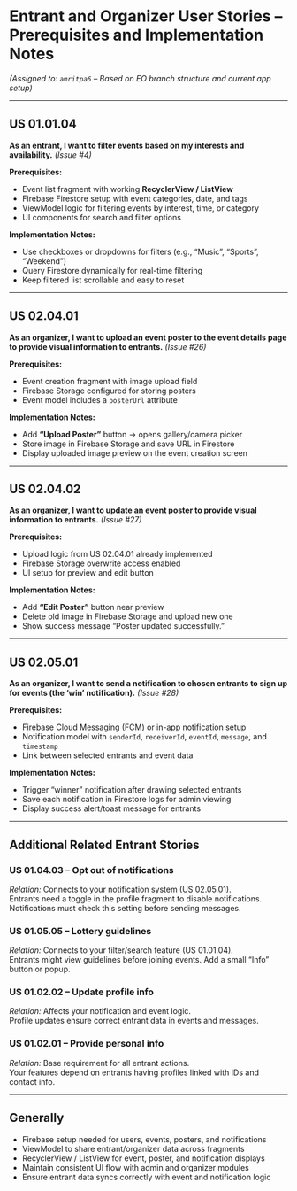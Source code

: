# Entrant and Organizer User Stories – Prerequisites and Implementation Notes  
*(Assigned to: `amritpa6` – Based on EO branch structure and current app setup)*  

---

## **US 01.01.04**  
**As an entrant, I want to filter events based on my interests and availability.** *(Issue #4)*  

**Prerequisites:**  
- Event list fragment with working **RecyclerView / ListView**  
- Firebase Firestore setup with event categories, date, and tags  
- ViewModel logic for filtering events by interest, time, or category  
- UI components for search and filter options  

**Implementation Notes:**  
- Use checkboxes or dropdowns for filters (e.g., “Music”, “Sports”, “Weekend”)  
- Query Firestore dynamically for real-time filtering  
- Keep filtered list scrollable and easy to reset  

---

## **US 02.04.01**  
**As an organizer, I want to upload an event poster to the event details page to provide visual information to entrants.** *(Issue #26)*  

**Prerequisites:**  
- Event creation fragment with image upload field  
- Firebase Storage configured for storing posters  
- Event model includes a `posterUrl` attribute  

**Implementation Notes:**  
- Add **“Upload Poster”** button → opens gallery/camera picker  
- Store image in Firebase Storage and save URL in Firestore  
- Display uploaded image preview on the event creation screen  

---

## **US 02.04.02**  
**As an organizer, I want to update an event poster to provide visual information to entrants.** *(Issue #27)*  

**Prerequisites:**  
- Upload logic from US 02.04.01 already implemented  
- Firebase Storage overwrite access enabled  
- UI setup for preview and edit button  

**Implementation Notes:**  
- Add **“Edit Poster”** button near preview  
- Delete old image in Firebase Storage and upload new one  
- Show success message “Poster updated successfully.”  

---

## **US 02.05.01**  
**As an organizer, I want to send a notification to chosen entrants to sign up for events (the ‘win’ notification).** *(Issue #28)*  

**Prerequisites:**  
- Firebase Cloud Messaging (FCM) or in-app notification setup  
- Notification model with `senderId`, `receiverId`, `eventId`, `message`, and `timestamp`  
- Link between selected entrants and event data  

**Implementation Notes:**  
- Trigger “winner” notification after drawing selected entrants  
- Save each notification in Firestore logs for admin viewing  
- Display success alert/toast message for entrants  

---

## **Additional Related Entrant Stories**

### **US 01.04.03 – Opt out of notifications**  
*Relation:* Connects to your notification system (US 02.05.01).  
Entrants need a toggle in the profile fragment to disable notifications.  
Notifications must check this setting before sending messages.  

### **US 01.05.05 – Lottery guidelines**  
*Relation:* Connects to your filter/search feature (US 01.01.04).  
Entrants might view guidelines before joining events. Add a small “Info” button or popup.  

### **US 01.02.02 – Update profile info**  
*Relation:* Affects your notification and event logic.  
Profile updates ensure correct entrant data in events and messages.  

### **US 01.02.01 – Provide personal info**  
*Relation:* Base requirement for all entrant actions.  
Your features depend on entrants having profiles linked with IDs and contact info.  

---

## **Generally**  
- Firebase setup needed for users, events, posters, and notifications  
- ViewModel to share entrant/organizer data across fragments  
- RecyclerView / ListView for event, poster, and notification displays  
- Maintain consistent UI flow with admin and organizer modules  
- Ensure entrant data syncs correctly with event and notification logic  
